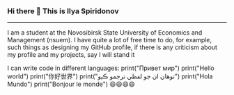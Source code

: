 ### Hi there 👋 This is Ilya Spiridonov
____________________________________________________________________________________________________________________________________________________________

I am a student at the Novosibirsk State University of Economics and Management (nsuem). I have quite a lot of free time to do, for example, such things as designing my GitHub profile, if there is any criticism about my profile and my projects, say I will stand it






<!--
**leraks/leraks** is a ✨ _special_ ✨ repository because its `README.md` (this file) appears on your GitHub profile.

Here are some ideas to get you started:

  🔭 I’m currently working on ...
  🌱 I’m currently learning ...
- 👯 I’m looking to collaborate on ...
- 🤔 I’m looking for help with ...
- 💬 Ask me about ...
- 📫 How to reach me: ...
- 😄 Pronouns: ...
- ⚡ Fun fact: ...
-->

I can write code in different languages:
print("Привет мир")
print("Hello world")
print("你好世界")
print("توهان ان جو لفظي ترجمو ڪيو")
print("Hola Mundo")
print("Bonjour le monde")
😄😄😄😄
